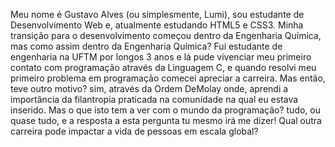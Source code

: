 Meu nome é Gustavo Alves (ou simplesmente, Lumi), sou estudante de Desenvolvimento Web e, atualmente estudando HTML5 e CSS3. Minha transição para o desenvolvimento começou dentro da Engenharia Química, mas como assim dentro da Engenharia Química? Fui estudante de engenharia na UFTM por longos 3 anos e lá pude vivenciar meu primeiro contato com programação através da Linguagem C, e quando resolvi meu primeiro problema em programação comecei apreciar a carreira. Mas então, teve outro motivo? sim, através da Ordem DeMolay onde, aprendi a importância da filantropia praticada na comunidade na qual eu estava inserido. Mas o que isto tem a ver com o mundo da programação? tudo, ou quase tudo, e a resposta a esta pergunta tu mesmo irá me dizer! Qual outra carreira pode impactar a vida de pessoas em escala global?
<!---
Gustavo-LumiDev/Gustavo-LumiDev is a ✨ special ✨ repository because its `README.md` (this file) appears on your GitHub profile.
You can click the Preview link to take a look at your changes.
--->
